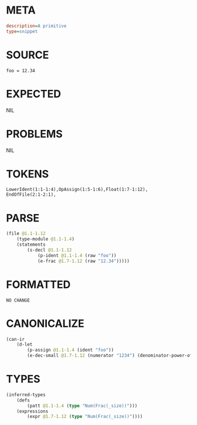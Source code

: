 # META
~~~ini
description=A primitive
type=snippet
~~~
# SOURCE
~~~roc
foo = 12.34
~~~
# EXPECTED
NIL
# PROBLEMS
NIL
# TOKENS
~~~zig
LowerIdent(1:1-1:4),OpAssign(1:5-1:6),Float(1:7-1:12),
EndOfFile(2:1-2:1),
~~~
# PARSE
~~~clojure
(file @1.1-1.12
	(type-module @1.1-1.4)
	(statements
		(s-decl @1.1-1.12
			(p-ident @1.1-1.4 (raw "foo"))
			(e-frac @1.7-1.12 (raw "12.34")))))
~~~
# FORMATTED
~~~roc
NO CHANGE
~~~
# CANONICALIZE
~~~clojure
(can-ir
	(d-let
		(p-assign @1.1-1.4 (ident "foo"))
		(e-dec-small @1.7-1.12 (numerator "1234") (denominator-power-of-ten "2") (value "12.34"))))
~~~
# TYPES
~~~clojure
(inferred-types
	(defs
		(patt @1.1-1.4 (type "Num(Frac(_size))")))
	(expressions
		(expr @1.7-1.12 (type "Num(Frac(_size))"))))
~~~
